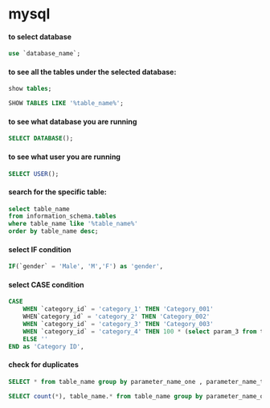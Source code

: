 # mysql

#### to select database

```sql
use `database_name`;
```

#### to see all the tables under the selected database:

```sql
show tables;

SHOW TABLES LIKE '%table_name%';
```

#### to see what database you are running
```sql
SELECT DATABASE();
```

#### to see what user you are running
```sql
SELECT USER();
```

#### search for the specific table:
```sql
select table_name
from information_schema.tables 
where table_name like '%table_name%'
order by table_name desc;
```

#### select IF condition
```sql
IF(`gender` = 'Male', 'M','F') as 'gender',
```
#### select CASE condition
```sql
CASE
	WHEN `category_id` = 'category_1' THEN 'Category_001'
	WHEN`category_id` = 'category_2' THEN 'Category_002'
	WHEN `category_id` = 'category_3' THEN 'Category_003'
	WHEN `category_id` = 'category_4' THEN 100 * (select param_3 from table_name where param_1  = value_1 and param_2 = value_2)
	ELSE ''
END as 'Category ID',
```

#### check for duplicates
```sql
SELECT * from table_name group by parameter_name_one , parameter_name_two having count(*) > 1

SELECT count(*), table_name.* from table_name group by parameter_name_one , parameter_name_two having count(*) > 1
```
